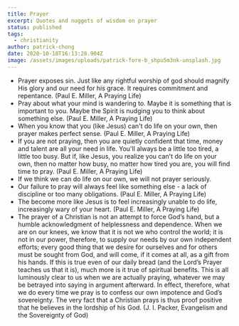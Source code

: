 ```yaml
---
title: Prayer
excerpt: Quotes and nuggets of wisdom on prayer
status: published
tags:
  - christianity
author: patrick-chong
date: 2020-10-18T16:13:28.904Z
image: /assets/images/uploads/patrick-fore-b_shpu5m3nk-unsplash.jpg
---
```


- Prayer exposes sin. Just like any rightful worship of god should magnify His glory and our need for his grace. It requires commitment and repentance. (Paul E. Miller, A Praying Life)
- Pray about what your mind is wandering to. Maybe it is something that is important to you. Maybe the Spirit is nudging you to think about something else. (Paul E. Miller, A Praying Life)
- When you know that you (like Jesus) can't do life on your own, then prayer makes perfect sense. (Paul E. Miller, A Praying Life)
- If you are not praying, then you are quietly confident that time, money and talent are all your need in life. You'll always be a little too tired, a little too busy. But if, like Jesus, you realize you can't do life on your own, then no matter how busy, no matter how tired you are, you will find time to pray. (Paul E. Miller, A Praying Life)
- If we think we can do life on our own, we will not prayer seriously.
- Our failure to pray will always feel like something else - a lack of discipline or too many obligations. (Paul E. Miller, A Praying Life)
- The become more like Jesus is to feel increasingly unable to do life, increasingly wary of your heart. (Paul E. Miller, A Praying Life)
- The prayer of a Christian is not an attempt to force God’s hand, but a humble acknowledgment of helplessness and dependence. When we are on our knees, we know that it is not we who control the world; it is not in our power, therefore, to supply our needs by our own independent efforts; every good thing that we desire for ourselves and for others must be sought from God, and will come, if it comes at all, as a gift from his hands. If this is true even of our daily bread (and the Lord’s Prayer teaches us that it is), much more is it true of spiritual benefits. This is all luminously clear to us when we are actually praying, whatever we may be betrayed into saying in argument afterward. In effect, therefore, what we do every time we pray is to confess our own impotence and God’s sovereignty. The very fact that a Christian prays is thus proof positive that he believes in the lordship of his God. (J. I. Packer, Evangelism and the Sovereignty of God)
